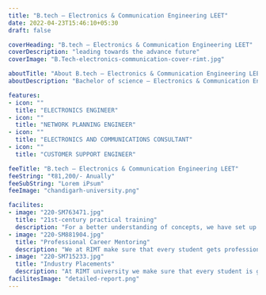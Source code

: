 ```yaml
---
title: "B.tech – Electronics & Communication Engineering LEET"
date: 2022-04-23T15:46:10+05:30
draft: false

coverHeading: "B.tech – Electronics & Communication Engineering LEET"
coverDescription: "leading towards the advance future"
coverImage: "B.Tech-electronics-communication-cover-rimt.jpg"

aboutTitle: "About B.tech – Electronics & Communication Engineering LEET"
aboutDescription: "Bachelor of science – Electronics & Communication Engineering (LEET) is an undergraduate curriculum. It is one of the largest and fastest growing industries. Through a diverse range of theoretical skills and practical experience presented in the context of real applications and design experience, the programme provides a solid foundation for people who want to pursue a career in electrical engineering, communications, control systems, robotics, or sensor systems."

features:
- icon: ""
  title: "ELECTRONICS ENGINEER"
- icon: ""
  title: "NETWORK PLANNING ENGINEER"
- icon: ""
  title: "ELECTRONICS AND COMMUNICATIONS CONSULTANT"
- icon: ""
  title: "CUSTOMER SUPPORT ENGINEER"

feeTitle: "B.tech – Electronics & Communication Engineering LEET"
feeString: "₹81,200/- Anually"
feeSubString: "Lorem iPsum"
feeImage: "chandigarh-university.png"

facilites:
- image: "220-SM763471.jpg"
  title: "21st-century practical training"
  description: "For a better understanding of concepts, we have set up advanced 21st-century tools equipped with advanced training methods so that students can learn every concept practically in a better way."
- image: "220-SM881904.jpg"
  title: "Professional Career Mentoring"
  description: "We at RIMT make sure that every student gets professional career mentoring from the industry experts to set career targets & for this we have created a career & placement cell too."
- image: "220-SM715233.jpg"
  title: "Industry Placements"
  description: "At RIMT university we make sure that every student is getting placed, each year more than 500 companies visit the campus of RIMT to hire our brightest of the talents"
facilitesImage: "detailed-report.png"
---
```


